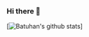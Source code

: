 ### Hi there 👋

[![Batuhan's github stats](https://github-readme-stats.vercel.app/api?username=batuhanyndny)]
